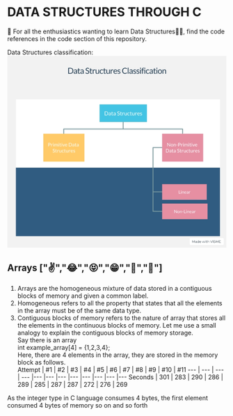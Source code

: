 
# DATA STRUCTURES THROUGH C

👋 For all the enthusiastics wanting to learn Data Structures👨‍💻, find the code references in the code section of this repository.

Data Structures classification:  
![Classification-of-data-structures](img/classification.jpg)
## Arrays ["✌","😂","😝","😁","💛","💚"]
1) Arrays are the homogeneous mixture of data stored in a contiguous blocks of memory and given a common label.
2) Homogeneous refers to all the property that states that all the elements in the array must be of the same data type.
3) Contiguous blocks of memory refers to the nature of array that stores all the elements in the continuous blocks of memory.
Let me use a small analogy to explain the contiguous blocks of memory storage.  
Say there is  an array  
int example_array[4] = {1,2,3,4};  
Here, there are 4 elements in the array, they are stored in the memory block as follows.  
Attempt | #1 | #2 | #3 | #4 | #5 | #6 | #7 | #8 | #9 | #10 | #11
--- | --- | --- | --- |--- |--- |--- |--- |--- |--- |--- |---
Seconds | 301 | 283 | 290 | 286 | 289 | 285 | 287 | 287 | 272 | 276 | 269

As the integer type in C language consumes 4 bytes, the first element consumed 4 bytes of memory so on and so forth

